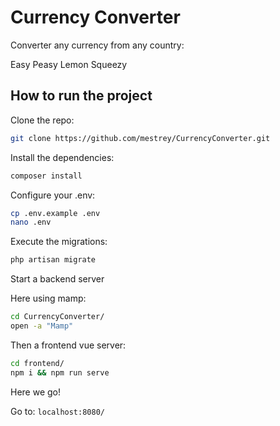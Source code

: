 # Currency Converter

Converter any currency from any country:

Easy Peasy Lemon Squeezy 

## How to run the project

Clone the repo:

```bash
git clone https://github.com/mestrey/CurrencyConverter.git
```
Install the dependencies:

```bash
composer install
```

Configure your .env:

```bash
cp .env.example .env
nano .env
```

Execute the migrations:

```bash
php artisan migrate
```

Start a backend server

Here using mamp:

```bash
cd CurrencyConverter/
open -a "Mamp"
```

Then a frontend vue server:

```bash
cd frontend/
npm i && npm run serve
```

Here we go!

Go to: `localhost:8080/`